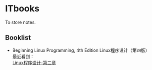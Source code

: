 # ITbooks
To store notes.

## Booklist 
- Beginning Linux Programming, 4th Edition Linux程序设计（第四版）  
最近看到：  
[Linux程序设计-第二章](https://github.com/jsmjsm/ITbooks/blob/master/Beginning-Linux-Programming/notes/Linux程序设计-第二章.md)
